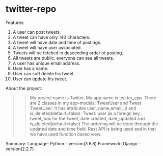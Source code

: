 # twitter-repo

Features:
1. A user can post tweets.
2. A tweet can have only 140 characters.
3. A tweet will have date and time of postings.
4. A tweet will have user associated.
5. Tweets will be fetched in descending order of posting.
6. All tweets are public, everyone can see all tweets.
7. A user has unique email address.
8. User has a name.
9. User can soft delete his tweet.
10. User can update his tweet.


About the project:
>> My project name is Twitter.
>> My app name is twitter_app.
>> There are 2 classes in my app-models: TweetUser and Tweet
>> TweetUser: It has attributes user_name,email_id and is_deleted(default=false).
>> Tweet: user as a foreign key, tweet_box for the tweet, date created, date_updated and is_deleted(default=false)
>> The ordering will be done through the updated date and time field.
>> Rest API is being used and in that we have used function based view.

Summary:
Language: Python - version(3.6.8)
Framework: Django - version(2.2.7)

